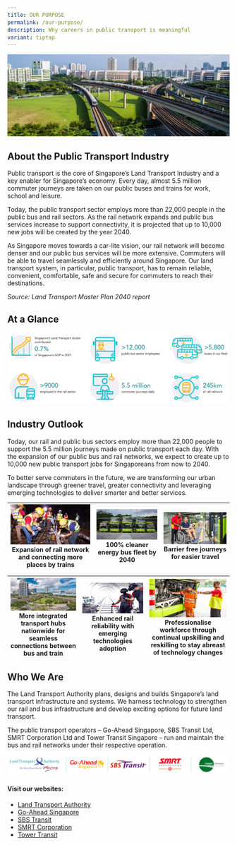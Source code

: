 ```yaml
---
title: OUR PURPOSE
permalink: /our-purpose/
description: Why careers in public transport is meaningful
variant: tiptap
---
```

![](/images/our-purpose-banner-1920x710-1.jpg)

## About the Public Transport Industry
Public transport is the core of Singapore’s Land Transport Industry and a key enabler for Singapore’s economy. Every day, almost 5.5 million commuter journeys are taken on our public buses and trains for work, school and leisure.

Today, the public transport sector employs more than 22,000 people in the public bus and rail sectors. As the rail network expands and public bus services increase to support connectivity, it is projected that up to 10,000 new jobs will be created by the year 2040.

As Singapore moves towards a car-lite vision, our rail network will become denser and our public bus services will be more extensive. Commuters will be able to travel seamlessly and efficiently around Singapore. Our land transport system, in particular, public transport, has to remain reliable, convenient, comfortable, safe and secure for commuters to reach their destinations.

_Source: Land Transport Master Plan 2040 report_

## At a Glance
![](/images/public%20transport%20industry%20outlook.png)

## Industry Outlook
Today, our rail and public bus sectors employ more than 22,000 people to support the 5.5 million journeys made on public transport each day. With the expansion of our public bus and rail networks, we expect to create up to 10,000 new public transport jobs for Singaporeans from now to 2040.

To better serve commuters in the future, we are transforming our urban landscape through greener travel, greater connectivity and leveraging emerging technologies to deliver smarter and better services.



| ![](/images/expansion-of-rail-network-447x223-1.jpg)Expansion of rail network and connecting more places by trains | ![](/images/clear-energy-447x223-1.jpg)100% cleaner energy bus fleet by 2040 | ![](/images/barrier-free-journey-447x223-1.jpg)Barrier free journeys for easier travel |
| -------- | -------- | -------- |

| ![](/images/industry-outlook4.jpg)More integrated transport hubs nationwide for seamless connections between bus and train | ![](/images/vr-tech.jpg)Enhanced rail reliability with emerging technologies adoption | ![](/images/continual-upskilling-447x223-1.jpg) Professionalise workforce through continual upskilling and reskilling to stay abreast of technology changes |
| -------- | -------- | -------- |

## Who We Are
The Land Transport Authority plans, designs and builds Singapore’s land transport infrastructure and systems. We harness technology to strengthen our rail and bus infrastructure and develop exciting options for future land transport.

The public transport operators – Go-Ahead Singapore, SBS Transit Ltd, SMRT Corporation Ltd and Tower Transit Singapore – run and maintain the bus and rail networks under their respective operation.

![](/images/who%20we%20are.png)

#### Visit our websites:
* [Land Transport Authority](https://www.lta.gov.sg/content/ltagov/en.html) 
* [Go-Ahead Singapore](https://go-aheadsingapore.com/)
* [SBS Transit](https://www.sbstransit.com.sg/)
* [SMRT Corporation](https://www.smrt.com.sg/)
* [Tower Transit](https://towertransit.sg/)